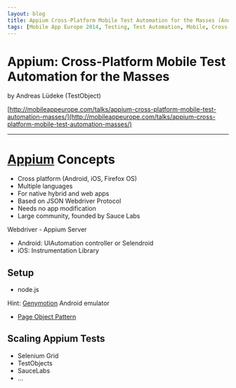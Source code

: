 ```yaml
---
layout: blog
title: Appium Cross-Platform Mobile Test Automation for the Masses (Andreas Lüdeke)
tags: [Mobile App Europe 2014, Testing, Test Automation, Mobile, Cross-Platform, WebDriver]
---
```


Appium: Cross-Platform Mobile Test Automation for the Masses
===
by Andreas Lüdeke (TestObject) 

[http://mobileappeurope.com/talks/appium-cross-platform-mobile-test-automation-masses/](http://mobileappeurope.com/talks/appium-cross-platform-mobile-test-automation-masses/)

---

# [Appium](http://appium.io/) Concepts
* Cross platform (Android, iOS, Firefox OS)
* Multiple languages
* For native hybrid and web apps
* Based on JSON Webdriver Protocol
* Needs no app modification
* Large community, founded by Sauce Labs

Webdriver - Appium Server
* Android: UIAutomation controller or Selendroid
* iOS: Instrumentation Library

## Setup
* node.js

Hint: [Genymotion](http://www.genymotion.com/) Android emulator

* [Page Object Pattern](http://martinfowler.com/bliki/PageObject.html)

## Scaling Appium Tests
* Selenium Grid
* TestObjects
* SauceLabs
* ...